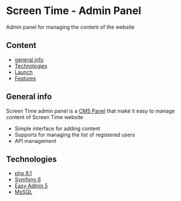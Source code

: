 # Screen Time - Admin Panel
Admin panel for managing the content of the website

## Content

* [general info](#general-info)
* [Technologies](#technologies)
* [Launch](#launch)
* [Features](#features)

## General info
Screen Time admin panel is a [CMS Panel](https://en.wikipedia.org/wiki/Content_management_system) that make it easy to manage content of Screen Time website

* Simple interface for adding content
* Supports for managing the list of registered users
* API management 

## Technologies
- [php 8.1](https://www.php.net/releases/8.1/en.php)
- [Symfony 6](https://symfony.com/doc/6.0/index.html)
- [Easy Admin 5](https://symfony.com/bundles/EasyAdminBundle/current/index.html)
- [MsSQL](https://www.microsoft.com/pl-pl/sql-server/sql-server-downloads)


